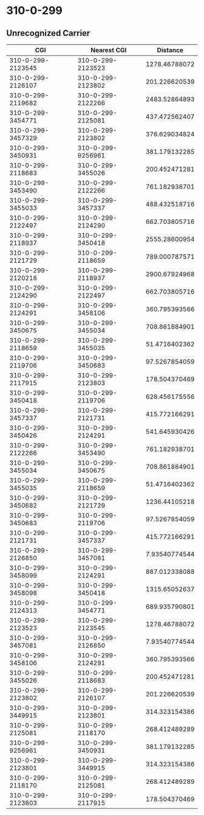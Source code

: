 # 310-0-299
## Unrecognized Carrier


| CGI | Nearest CGI | Distance |
|-----|-------------|----------|
| 310-0-299-2123545 | 310-0-299-2123523 | 1278.46788072 |
| 310-0-299-2126107 | 310-0-299-2123802 | 201.226620539 |
| 310-0-299-2119682 | 310-0-299-2122266 | 2483.52864893 |
| 310-0-299-3454771 | 310-0-299-2125081 | 437.472562407 |
| 310-0-299-3457329 | 310-0-299-2123802 | 376.629034824 |
| 310-0-299-3450931 | 310-0-299-9256961 | 381.179132285 |
| 310-0-299-2118683 | 310-0-299-3455026 | 200.452471281 |
| 310-0-299-3453490 | 310-0-299-2122266 | 761.182938701 |
| 310-0-299-3455033 | 310-0-299-3457337 | 488.432518716 |
| 310-0-299-2122497 | 310-0-299-2124290 | 662.703805716 |
| 310-0-299-2118937 | 310-0-299-3450418 | 2555.28600954 |
| 310-0-299-2121729 | 310-0-299-2118659 | 789.000787571 |
| 310-0-299-2120218 | 310-0-299-2118937 | 2900.67924968 |
| 310-0-299-2124290 | 310-0-299-2122497 | 662.703805716 |
| 310-0-299-2124291 | 310-0-299-3458106 | 360.795393566 |
| 310-0-299-3450675 | 310-0-299-3455034 | 708.861884901 |
| 310-0-299-2118659 | 310-0-299-3455035 | 51.4716402362 |
| 310-0-299-2119706 | 310-0-299-3450683 | 97.5267854059 |
| 310-0-299-2117915 | 310-0-299-2123803 | 178.504370469 |
| 310-0-299-3450418 | 310-0-299-2119706 | 628.456175556 |
| 310-0-299-3457337 | 310-0-299-2121731 | 415.772166291 |
| 310-0-299-3450426 | 310-0-299-2124291 | 541.645930426 |
| 310-0-299-2122266 | 310-0-299-3453490 | 761.182938701 |
| 310-0-299-3455034 | 310-0-299-3450675 | 708.861884901 |
| 310-0-299-3455035 | 310-0-299-2118659 | 51.4716402362 |
| 310-0-299-3450682 | 310-0-299-2121729 | 1236.44105218 |
| 310-0-299-3450683 | 310-0-299-2119706 | 97.5267854059 |
| 310-0-299-2121731 | 310-0-299-3457337 | 415.772166291 |
| 310-0-299-2126850 | 310-0-299-3457081 | 7.93540774544 |
| 310-0-299-3458099 | 310-0-299-2124291 | 887.012338088 |
| 310-0-299-3458098 | 310-0-299-3450418 | 1315.65052637 |
| 310-0-299-2124313 | 310-0-299-3454771 | 689.935790801 |
| 310-0-299-2123523 | 310-0-299-2123545 | 1278.46788072 |
| 310-0-299-3457081 | 310-0-299-2126850 | 7.93540774544 |
| 310-0-299-3458106 | 310-0-299-2124291 | 360.795393566 |
| 310-0-299-3455026 | 310-0-299-2118683 | 200.452471281 |
| 310-0-299-2123802 | 310-0-299-2126107 | 201.226620539 |
| 310-0-299-3449915 | 310-0-299-2123801 | 314.323154386 |
| 310-0-299-2125081 | 310-0-299-2118170 | 268.412489289 |
| 310-0-299-9256961 | 310-0-299-3450931 | 381.179132285 |
| 310-0-299-2123801 | 310-0-299-3449915 | 314.323154386 |
| 310-0-299-2118170 | 310-0-299-2125081 | 268.412489289 |
| 310-0-299-2123803 | 310-0-299-2117915 | 178.504370469 |
